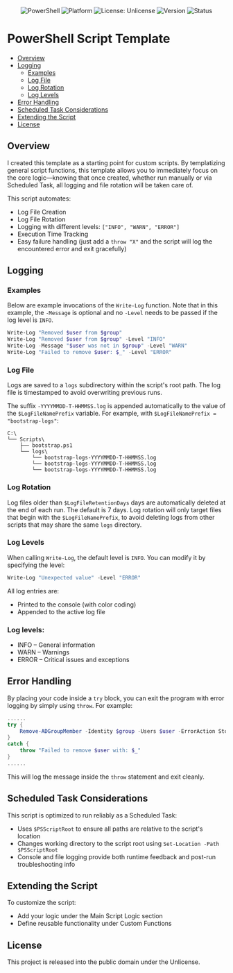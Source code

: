<p align="center">
  <img alt="PowerShell" src="https://img.shields.io/badge/PowerShell-5.0+-blue?logo=powershell&logoColor=white" />
  <img alt="Platform" src="https://img.shields.io/badge/Platform-Windows-lightgrey?logo=windows&logoColor=blue" />
  <img alt="License: Unlicense" src="https://img.shields.io/badge/license-Unlicense-lightgrey.svg?logo=openaccess&logoColor=blue" />
  <img alt="Version" src="https://img.shields.io/badge/version-1.1.0-blueviolet?logo=semantic-release" />
  <img alt="Status" src="https://img.shields.io/badge/status-Stable-brightgreen?logo=checkmarx" />
</p>

# PowerShell Script Template

- [Overview](#overview)
- [Logging](#logging)
  - [Examples](#examples)
  - [Log File](#log-file)
  - [Log Rotation](#log-rotation)
  - [Log Levels](#log-levels)
- [Error Handling](#error-handling)
- [Scheduled Task Considerations](#scheduled-task-considerations)
- [Extending the Script](#extending-the-script)
- [License](#license)

## Overview
I created this template as a starting point for custom scripts. By templatizing general script functions, this template allows you to immediately focus on the core logic—knowing that once created, whether run manually or via Scheduled Task, all logging and file rotation will be taken care of.

This script automates:
- Log File Creation
- Log File Rotation
- Logging with different levels: `["INFO", "WARN", "ERROR"]`
- Execution Time Tracking
- Easy failure handling (just add a `throw "X"` and the script will log the encountered error and exit gracefully)


## Logging
### Examples
Below are example invocations of the `Write-Log` function. Note that in this example, the `-Message` is optional and no `-Level` needs to be passed if the log level is `INFO`.

```powershell
Write-Log "Removed $user from $group"
Write-Log "Removed $user from $group" -Level "INFO"
Write-Log -Message "$user was not in $group" -Level "WARN"
Write-Log "Failed to remove $user: $_" -Level "ERROR"
```

### Log File
Logs are saved to a `logs` subdirectory within the script's root path. The log file is timestamped to avoid overwriting previous runs.

The suffix `-YYYYMMDD-T-HHMMSS.log` is appended automatically to the value of the `$LogFileNamePrefix` variable. For example, with `$LogFileNamePrefix = "bootstrap-logs"`:
```
C:\
└── Scripts\
    ├── bootstrap.ps1
    └── logs\
        └── bootstrap-logs-YYYYMMDD-T-HHMMSS.log
        └── bootstrap-logs-YYYYMMDD-T-HHMMSS.log
        └── bootstrap-logs-YYYYMMDD-T-HHMMSS.log
```
### Log Rotation
Log files older than `$LogFileRetentionDays` days are automatically deleted at the end of each run. The default is 7 days. Log rotation will only target files that begin with the `$LogFileNamePrefix`, to avoid deleting logs from other scripts that may share the same `logs` directory.

### Log Levels
When calling `Write-Log`, the default level is `INFO`. You can modify it by specifying the level:
```powershell
Write-Log "Unexpected value" -Level "ERROR"
```
All log entries are:
- Printed to the console (with color coding)
- Appended to the active log file

### Log levels:
- INFO – General information
- WARN – Warnings
- ERROR – Critical issues and exceptions

## Error Handling
By placing your code inside a `try` block, you can exit the program with error logging by simply using `throw`. For example:
```powershell
......
try {
    Remove-ADGroupMember -Identity $group -Users $user -ErrorAction Stop
}
catch {
    throw "Failed to remove $user with: $_"
}
......
```
This will log the message inside the `throw` statement and exit cleanly.

## Scheduled Task Considerations
This script is optimized to run reliably as a Scheduled Task:
- Uses `$PSScriptRoot` to ensure all paths are relative to the script's location
- Changes working directory to the script root using `Set-Location -Path $PSScriptRoot`
- Console and file logging provide both runtime feedback and post-run troubleshooting info

## Extending the Script
To customize the script:
- Add your logic under the Main Script Logic section
- Define reusable functionality under Custom Functions

## License
This project is released into the public domain under the Unlicense.
